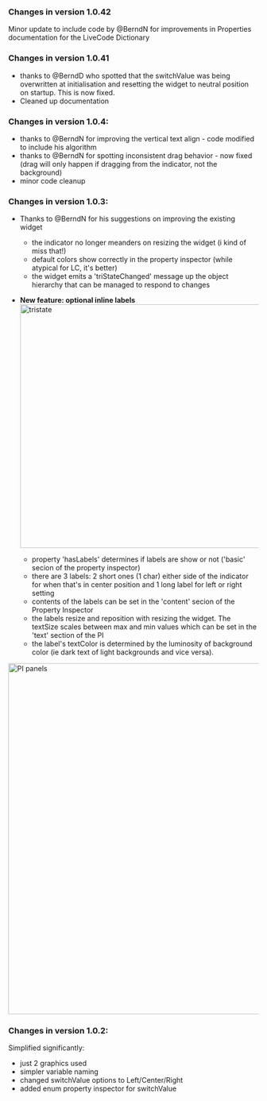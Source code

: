 ### Changes in version 1.0.42 <br>
Minor update to include code by @BerndN for improvements in Properties documentation for the LiveCode Dictionary

### Changes in version 1.0.41 <br>
- thanks to @BerndD who spotted that the switchValue was being overwritten at initialisation and resetting the widget to neutral position on startup. This is now fixed.
- Cleaned up documentation

### Changes in version 1.0.4: <br>
- thanks to @BerndN for improving the vertical text align - code modified to include his algorithm
- thanks to @BerndN for spotting inconsistent drag behavior - now fixed (drag will only happen if dragging from the indicator, not the background)
- minor code cleanup

  
### Changes in version 1.0.3: <br>
- Thanks to @BerndN for his suggestions on improving the existing widget
    - the indicator no longer meanders on resizing the widget (i kind of miss that!)
    - default colors show correctly in the property inspector (while atypical for LC, it's better)
    - the widget emits a 'triStateChanged' message up the object hierarchy that can be managed to respond to changes


- **New feature: optional inline labels** <br>
<img width="491" alt="tristate" src="https://github.com/stam66/tristate/assets/5677273/be4ef39b-0f56-45e0-b53f-599cc08ecbc7"><br>
    - property 'hasLabels' determines if labels are show or not ('basic' secion of the property inspector)
    - there are 3 labels: 2 short ones (1 char) either side of the indicator for when that's in center position and 1 long label for left or right setting
    - contents of the labels can be set in the 'content' secion of the Property Inspector
    - the labels resize and reposition with resizing the widget. The textSize scales between max and min values which can be set in the 'text' section of the PI
    - the label's textColor is determined by the luminosity of background color (ie dark text of light backgrounds and vice versa).
<img width="707" alt="PI panels" src="https://github.com/stam66/tristate/assets/5677273/9167d955-a4a9-41f1-972a-ca11bd5ca69e">


### Changes in version 1.0.2: <br>
Simplified significantly:
- just 2 graphics used
- simpler variable naming
- changed switchValue options to Left/Center/Right
- added enum property inspector for switchValue
